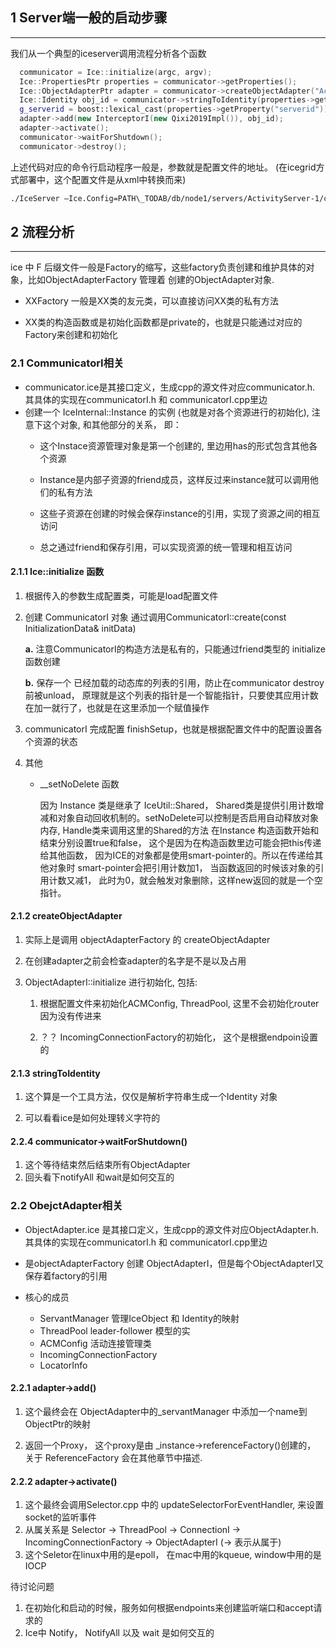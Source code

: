

## 1 Server端一般的启动步骤
---

我们从一个典型的iceserver调用流程分析各个函数

```cpp
  communicator = Ice::initialize(argc, argv);
  Ice::PropertiesPtr properties = communicator->getProperties();
  Ice::ObjectAdapterPtr adapter = communicator->createObjectAdapter("ActivityAdapter");
  Ice::Identity obj_id = communicator->stringToIdentity(properties->getProperty("Identity"));
  g_serverid = boost::lexical_cast(properties->getProperty("serverid"));
  adapter->add(new InterceptorI(new Qixi2019Impl()), obj_id);
  adapter->activate();
  communicator->waitForShutdown();
  communicator->destroy();
```  

上述代码对应的命令行启动程序一般是，参数就是配置文件的地址。
(在icegrid方式部署中，这个配置文件是从xml中转换而来)

``` bash
./IceServer —Ice.Config=PATH\_TODAB/db/node1/servers/ActivityServer-1/config/config
```

## 2 流程分析
---

ice 中 F 后缀文件一般是Factory的缩写，这些factory负责创建和维护具体的对象，比如ObjectAdapterFactory 管理着 创建的ObjectAdapter对象.

* XXFactory 一般是XX类的友元类，可以直接访问XX类的私有方法

* XX类的构造函数或是初始化函数都是private的，也就是只能通过对应的Factory来创建和初始化

### 2.1 CommunicatorI相关

* communicator.ice是其接口定义，生成cpp的源文件对应communicator.h. 其具体的实现在communicatorI.h 和 communicatorI.cpp里边
* 创建一个 IceInternal::Instance 的实例 (也就是对各个资源进行的初始化), 注意下这个对象, 和其他部分的关系， 即：
     *  这个Instace资源管理对象是第一个创建的, 里边用has的形式包含其他各个资源
    
     *  Instance是内部子资源的friend成员，这样反过来instance就可以调用他们的私有方法
    
     *  这些子资源在创建的时候会保存instance的引用，实现了资源之间的相互访问
    
     *  总之通过friend和保存引用，可以实现资源的统一管理和相互访问

#### 2.1.1 Ice::initialize 函数

1. 根据传入的参数生成配置类，可能是load配置文件

2. 创建 CommunicatorI 对象 通过调用CommunicatorI::create(const InitializationData& initData)
   
   **a.** 注意CommunicatorI的构造方法是私有的，只能通过friend类型的 initialize 函数创建
  
   **b.** 保存一个 已经加载的动态库的列表的引用，防止在communicator destroy前被unload， 原理就是这个列表的指针是一个智能指针，只要使其应用计数在加一就行了，也就是在这里添加一个赋值操作

3. communicatorI 完成配置 finishSetup，也就是根据配置文件中的配置设置各个资源的状态

4. 其他
   * _\_setNoDelete 函数

      因为 Instance 类是继承了 IceUtil::Shared， Shared类是提供引用计数增减和对象自动回收机制的。setNoDelete可以控制是否启用自动释放对象内存, Handle类来调用这里的Shared的方法
      在Instance 构造函数开始和结束分别设置true和false， 这个是因为在构造函数里边可能会把this传递给其他函数， 因为ICE的对象都是使用smart-pointer的。所以在传递给其他对象时 smart-pointer会把引用计数加1， 当函数返回的时候该对象的引用计数又减1， 此时为0，就会触发对象删除，这样new返回的就是一个空指针。

#### 2.1.2 createObjectAdapter

1. 实际上是调用 objectAdapterFactory 的 createObjectAdapter

2. 在创建adapter之前会检查adapter的名字是不是以及占用

3. ObjectAdapterI::initialize 进行初始化, 包括:

   1. 根据配置文件来初始化ACMConfig, ThreadPool, 这里不会初始化router因为没有传进来

   2. ？？ IncomingConnectionFactory的初始化， 这个是根据endpoin设置的

#### 2.1.3 stringToIdentity

1. 这个算是一个工具方法，仅仅是解析字符串生成一个Identity 对象

2. 可以看看ice是如何处理转义字符的

#### 2.2.4 communicator->waitForShutdown()

1. 这个等待结束然后结束所有ObjectAdapter
2. 回头看下notifyAll 和wait是如何交互的

### 2.2 ObejctAdapter相关

* ObjectAdapter.ice 是其接口定义，生成cpp的源文件对应ObjectAdapter.h. 其具体的实现在communicatorI.h 和 communicatorI.cpp里边

* 是objectAdapterFactory 创建 ObjectAdapterI，但是每个ObjectAdapterI又保存着factory的引用

* 核心的成员
  * ServantManager 管理IceObject 和 Identity的映射
  * ThreadPool leader-follower 模型的实
  * ACMConfig 活动连接管理类
  * IncomingConnectionFactory
  * LocatorInfo

#### 2.2.1 adapter->add()

1. 这个最终会在 ObjectAdapter中的_servantManager 中添加一个name到ObjectPtr的映射

2. 返回一个Proxy， 这个proxy是由 _instance->referenceFactory()创建的， 关于 ReferenceFactory 会在其他章节中描述.

#### 2.2.2 adapter->activate()

1. 这个最终会调用Selector.cpp 中的 updateSelectorForEventHandler, 来设置socket的监听事件
2. 从属关系是 Selector -> ThreadPool -> ConnectionI -> IncomingConnectionFactory -> ObjectAdapterI (-> 表示从属于)
3. 这个Seletor在linux中用的是epoll， 在mac中用的kqueue, window中用的是IOCP



待讨论问题
1. 在初始化和启动的时候，服务如何根据endpoints来创建监听端口和accept请求的
2. Ice中 Notify， NotifyAll 以及 wait 是如何交互的

